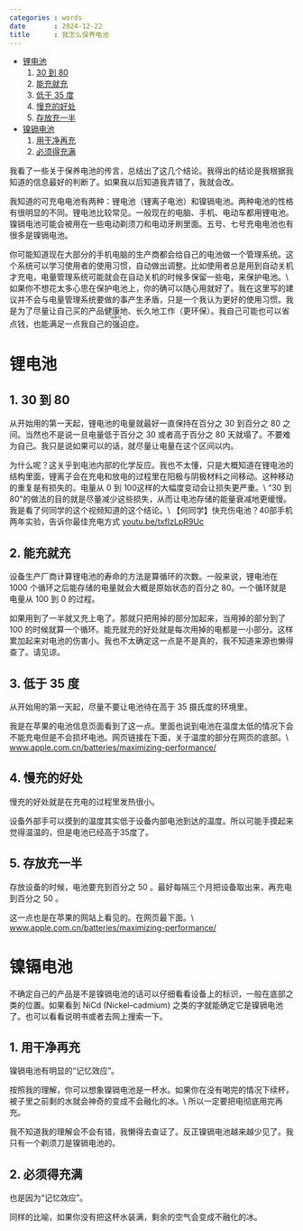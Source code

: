 ```yaml
---
categories : words
date       : 2024-12-22
title      : 我怎么保养电池
---
```


- [锂电池](#锂电池)
   1. [30 到 80](#1-30-到-80)
   1. [能充就充](#2-能充就充)
   1. [低于 35 度](#3-低于-35-度)
   1. [慢充的好处](#4-慢充的好处)
   1. [存放充一半](#5-存放充一半)
- [镍镉电池](#镍镉电池)
   1. [用干净再充](#1-用干净再充)
   1. [必须得充满](#2-必须得充满)

我看了一些关于保养电池的传言，总结出了这几个结论。我得出的结论是我根据我知道的信息最好的判断了。如果我以后知道我弄错了，我就会改。

我知道的可充电电池有两种：锂电池（锂离子电池）和镍镉电池。两种电池的性格有很明显的不同。锂电池比较常见。一般现在的电脑、手机、电动车都用锂电池。镍镉电池可能会被用在一些电动剃须刀和电动牙刷里面。五号、七号充电电池也有很多是镍镉电池。

你可能知道现在大部分的手机电脑的生产商都会给自己的电池做一个管理系统。这个系统可以学习使用者的使用习惯，自动做出调整。比如使用者总是用到自动关机才充电，电量管理系统可能就会在自动关机的时候多保留一些电，来保护电池。\\
如果你不想花太多心思在保护电池上，你的确可以随心用就好了。我在这里写的建议并不会与电量管理系统要做的事产生矛盾，只是一个我认为更好的使用习惯。我是为了尽量让自己买的产品健康地、长久地工作（更环保）。我自己可能也可以省点钱，也能满足一点我自己的<ruby>强<rt>qiǎng</rt></ruby>迫症。

# 锂电池

## 1. 30 到 80

从开始用的第一天起，锂电池的电量就最好一直保持在百分之 30 到百分之 80 之间。当然也不是说一旦电量低于百分之 30 或者高于百分之 80 天就塌了。不要难为自己。我只是说如果可以的话，就尽量让电量在这个区间以内。

为什么呢？这关乎到电池内部的化学反应。我也不太懂，只是大概知道在锂电池的结构里面，锂离子会在充电和放电的过程里在阳极与阴极材料之间移动。这种移动的重复是有损失的。电量从 0 到 100这样的大幅度变动会让损失更严重。\\
“30 到 80”的做法的目的就是尽量减少这些损失，从而让电池存储的能量衰减地更缓慢。
我是看了何同学的这个视频知道的这个结论。\\
【何同学】快充伤电池？40部手机两年实验，告诉你最佳充电方式 <a class="url" lang="en" href="https://youtube.com/watch?v=txfIzLpR9Uc">youtu.be/txfIzLpR9Uc</a>

## 2. 能充就充

设备生产厂商计算锂电池的寿命的方法是算循环的次数。一般来说，锂电池在 1000 个循环之后能存储的电量就会大概是原始状态的百分之 80。一个循环就是电量从 100 到 0 的过程。

如果用到了一半就又充上电了。那就只把用掉的部分加起来，当用掉的部分到了 100 的时候就算一个循环。能充就充的好处就是每次用掉的电都是一小部分。这样累加起来对电池的伤害小。我也不太确定这一点是不是真的，我不知道来源也懒得查了。请见谅。

## 3. 低于 35 度

从开始用的第一天起，尽量不要让电池待在高于 35 摄氏度的环境里。

我是在苹果的电池信息页面看到了这一点。里面也说到电池在温度太低的情况下会不能充电但是不会损坏电池。网页链接在下面，关于温度的部分在网页的底部。\\
<a class="url" lang="en" href="https://www.apple.com.cn/batteries/maximizing-performance/">www.apple.com.cn/batteries/maximizing-performance/</a>

## 4. 慢充的好处

慢充的好处就是在充电的过程里发热很小。

设备外部手可以摸到的温度其实低于设备内部电池到达的温度。所以可能手摸起来觉得温温的，但是电池已经高于35度了。

## 5. 存放充一半

存放设备的时候，电池要充到百分之 50 。最好每隔三个月把设备取出来，再充电到百分之 50 。

这一点也是在苹果的网站上看见的。在网页最下面。\\
<a class="url" lang="en" href="https://www.apple.com.cn/batteries/maximizing-performance/">www.apple.com.cn/batteries/maximizing-performance/</a>

# 镍镉电池

不确定自己的产品是不是镍镉电池的话可以仔细看看设备上的标识，一般在底部之类的位置。如果看到 <span lang="en">NiCd (Nickel–cadmium)</span> 之类的字就能确定它是镍镉电池了。也可以看看说明书或者去网上搜索一下。

## 1. 用干净再充

镍镉电池有明显的“记忆效应”。

按照我的理解，你可以想象镍镉电池是一杯水。如果你在没有喝完的情况下续杯，被子里之前剩的水就会神奇的变成不会融化的冰。\\
所以一定要把电彻底用完再充。

我不知道我的理解会不会有错，我懒得去查证了。反正镍镉电池越来越少见了。我只有一个剃须刀是镍镉电池的。

## 2. 必须得充满

也是因为“记忆效应”。

同样的比喻，如果你没有把这杯水装满，剩余的空气会变成不融化的冰。
